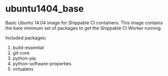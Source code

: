 ubuntu1404_base
===============

Basic Ubuntu 14.04 image for Shippable CI containers. This image contains the
bare minimum set of packages to get the Shippable CI Worker running.

Included packages:

1. build-essential
2. git-core
3. python-pip
4. python-software-properties
5. virtualenv
